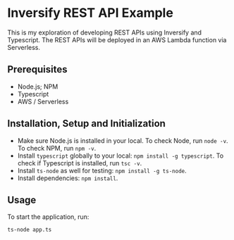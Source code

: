 # Inversify REST API Example
This is my exploration of developing REST APIs using Inversify and Typescript. The REST APIs will be deployed in an AWS Lambda function via Serverless.

## Prerequisites
- Node.js; NPM
- Typescript
- AWS / Serverless

## Installation, Setup and Initialization
- Make sure Node.js is installed in your local. To check Node, run `node -v`. To check NPM, run `npm -v`.
- Install `typescript` globally to your local: `npm install -g typescript`.
  To check if Typescript is installed, run `tsc -v`.
- Install `ts-node` as well for testing: `npm install -g ts-node`.
- Install dependencies: `npm install`.

## Usage
To start the application, run:
```
ts-node app.ts
```

